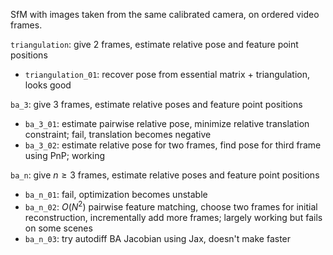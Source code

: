SfM with images taken from the same calibrated camera, on ordered video frames.

`triangulation`: give 2 frames, estimate relative pose and feature point positions
 - `triangulation_01`: recover pose from essential matrix + triangulation, looks good

`ba_3`: give 3 frames, estimate relative poses and feature point positions
 - `ba_3_01`: estimate pairwise relative pose, minimize relative translation constraint; fail, translation becomes negative
 - `ba_3_02`: estimate relative pose for two frames, find pose for third frame using PnP; working

`ba_n`: give $n\ge3$ frames, estimate relative poses and feature point positions
 - `ba_n_01`: fail, optimization becomes unstable
 - `ba_n_02`: $O(N^2)$ pairwise feature matching, choose two frames for initial reconstruction, incrementally add more frames; largely working but fails on some scenes
 - `ba_n_03`: try autodiff BA Jacobian using Jax, doesn't make faster
